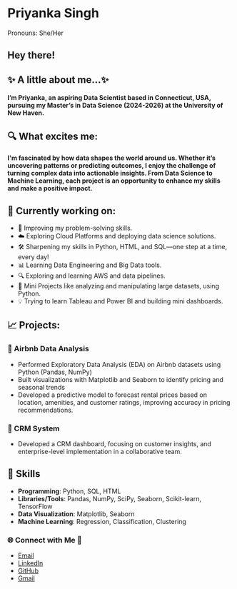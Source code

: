 # Priyanka Singh
Pronouns: She/Her

## Hey there!
## ✨ A little about me...✨
#### I’m Priyanka, an aspiring Data Scientist based in Connecticut, USA, pursuing my Master’s in Data Science (2024-2026) at the University of New Haven.

## 🔍 What excites me:
#### I'm fascinated by how data shapes the world around us. Whether it’s uncovering patterns or predicting outcomes, I enjoy the challenge of turning complex data into actionable insights. From Data Science to Machine Learning, each project is an opportunity to enhance my skills and make a positive impact.

## 🔭 Currently working on:
- 🚀 Improving my problem-solving skills.
- ☁️ Exploring Cloud Platforms and deploying data science solutions.
- 🛠️ Sharpening my skills in Python, HTML, and SQL—one step at a time, every day!
- 📊 Learning Data Engineering and Big Data tools.
- 🔍 Exploring and learning AWS and data pipelines.
- 🔭 Mini Projects like analyzing and manipulating large datasets, using Python.
- 💡 Trying to learn Tableau and Power BI and building mini dashboards.

## 📈 Projects:
### 📌 Airbnb Data Analysis
- Performed Exploratory Data Analysis (EDA) on Airbnb datasets using Python (Pandas, NumPy)  
- Built visualizations with Matplotlib and Seaborn to identify pricing and seasonal trends  
- Developed a predictive model to forecast rental prices based on location, amenities, and customer ratings, improving accuracy in pricing recommendations.

### 📌 CRM System
- Developed a CRM dashboard, focusing on customer insights, and enterprise-level implementation in a collaborative team.

## 🔹 Skills  
- **Programming**: Python, SQL, HTML
- **Libraries/Tools**: Pandas, NumPy, SciPy, Seaborn, Scikit-learn, TensorFlow  
- **Data Visualization**: Matplotlib, Seaborn
- **Machine Learning**: Regression, Classification, Clustering  

### 🌐 Connect with Me 💬

- [Email](psing21@unh.newhaven.edu)
- [LinkedIn](https://www.linkedin.com/in/priyanka-singh-4076427a/)  
- [GitHub](https://psing21.github.io/Portfolio/)
- [Gmail](priyankasinghms10@gmail.com)
  
